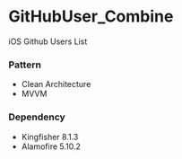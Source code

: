 # GitHubUser_Combine
iOS Github Users List

### Pattern
- Clean Architecture
- MVVM

### Dependency
- Kingfisher 8.1.3
- Alamofire 5.10.2
